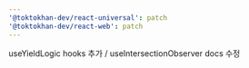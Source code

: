 ```yaml
---
'@toktokhan-dev/react-universal': patch
'@toktokhan-dev/react-web': patch
---
```


useYieldLogic hooks 추가 / useIntersectionObserver docs 수정

